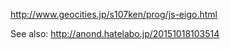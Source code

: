 http://www.geocities.jp/s107ken/prog/js-eigo.html

See also: http://anond.hatelabo.jp/20151018103514

